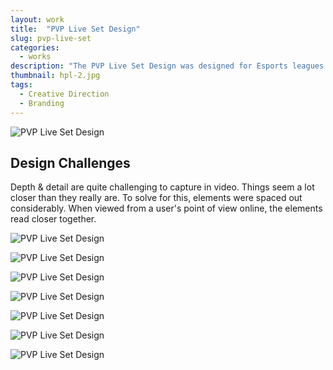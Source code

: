 ```yaml
---
layout: work
title:  "PVP Live Set Design"
slug: pvp-live-set
categories:
  - works
description: "The PVP Live Set Design was designed for Esports leagues. The production was aimed to be clean & professional with efforts to legitimize Esports in the marketplace. Working along side with Kevin Healy and Diesel Displays, the desk was designed to be the main focus while utilizing design and light in the background as supporting elements."
thumbnail: hpl-2.jpg
tags:
  - Creative Direction
  - Branding
---
```


![PVP Live Set Design](/img/work/pvp-live-set/hpl-2.jpg)

<div class="work-case-study">
  <h2>Design Challenges</h2>
  <p>Depth & detail are quite challenging to capture in video. Things seem a lot closer than they really are. To solve for this, elements were spaced out considerably. When viewed from a user's point of view online, the elements read closer together.</p>
</div>

![PVP Live Set Design](/img/work/pvp-live-set/hpl-1.jpg)

![PVP Live Set Design](/img/work/pvp-live-set/hpl-3.jpg)

<!-- ![](/img/unfinished-set-design.jpg) -->

<!-- ![PVP Live Set Design](/img/hpl-4.jpg) -->

![PVP Live Set Design](/img/work/pvp-live-set/hpl-5.jpg)

![PVP Live Set Design](/img/work/pvp-live-set/hpl-6.jpg)

<!-- ![PVP Live Set Design](/img/work/pvp-live-set/hpl-7.jpg) -->

![PVP Live Set Design](/img/work/pvp-live-set/hpl-8.jpg)

![PVP Live Set Design](/img/work/pvp-live-set/hpl-9.jpg)

![PVP Live Set Design](/img/work/pvp-live-set/hpl-10.jpg)
